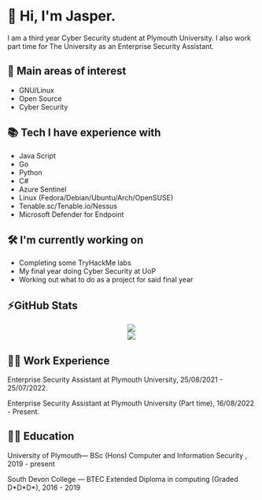 # 👋 Hi, I'm Jasper. 

I am a third year Cyber Security student at Plymouth University. I also work part time for The University as an Enterprise Security Assistant. 

## 🤔 Main areas of interest 
- GNU/Linux 
- Open Source 
- Cyber Security

## 📚 Tech I have experience with 
- Java Script 
- Go
- Python 
- C#
- Azure Sentinel
- Linux (Fedora/Debian/Ubuntu/Arch/OpenSUSE) 
- Tenable.sc/Tenable.io/Nessus 
- Microsoft Defender for Endpoint

 
## 🛠 I'm currently working on
- Completing some TryHackMe labs
- My final year doing Cyber Security at UoP
- Working out what to do as a project for said final year

<!--
 
 📚 I'm currently Learning
- Golang 
- Azure
- Log analytics with KQL -->

## ⚡GitHub Stats
<!-- Stats -->
<!-- Credit to https://github.com/anuraghazra/github-readme-stats -->
<!--Themes: https://github.com/anuraghazra/github-readme-stats/blob/master/themes/README.md -->
<div align="middle">
    <img src="https://github-readme-stats.vercel.app/api?username=jasper-27&count_private=true&show_icons=true&theme=monokai" />
    <br>
    <img src="https://github-readme-stats.vercel.app/api/top-langs/?username=jasper-27&langs_count=10&theme=monokai" />
</div>

## 🧑‍💻 Work Experience 

Enterprise Security Assistant at Plymouth University, 25/08/2021 - 25/07/2022. 

Enterprise Security Assistant at Plymouth University (Part time), 16/08/2022 - Present. 

## 👨‍🏫 Education

University of Plymouth— BSc (Hons) Computer and Information Security ,  2019 - present

South Devon College — BTEC Extended Diploma in computing (Graded D\*D\*D\*), 2016 - 2019



